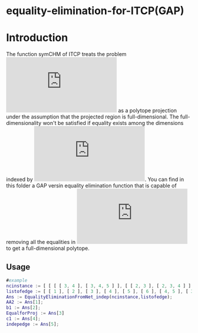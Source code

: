 # equality-elimination-for-ITCP(GAP)
# Introduction

The function symCHM of ITCP treats the problem ![equation](https://latex.codecogs.com/svg.latex?%5Ctext%7BProj%7D_%7B%5Cboldsymbol%7Bh%7D_p%7D%28%5CGamma_N%5Ccap%20%5Cmathcal%7BL%7D_%7B%5Cmathsf%7BA%7D%7D%29) as a polytope projection under the assumption that the projected region is full-dimensional. The full-dimensionality won't be satisfied if equality exists among the dimensions indexed by ![equation](https://latex.codecogs.com/svg.latex?%5Cboldsymbol%7Bh%7D_p). You can find in this folder a GAP versin equality elimination function that is capable of removing all the equalities in ![equation](https://latex.codecogs.com/gif.latex?%5CGamma_%7BN%7D%20%5Ccap%5Cmathcal%7BL%7D_%7B%5Cmathsf%7BA%7D%7D) to get a full-dimensional polytope.


## Usage

```GAP
#example
ncinstance := [ [ [ [ 3, 4 ], [ 3, 4, 5 ] ], [ [ 2, 3 ], [ 2, 3, 4 ] ] ], 3, 6 ];
listofedge := [ [ 1 ], [ 2 ], [ 3 ], [ 4 ], [ 5 ], [ 6 ], [ 4, 5 ], [ 3, 6 ], [ 1, 2 ], [ 2, 3, 4 ] ];
Ans := EqualityEliminationFromNet_indep(ncinstance,listofedge);
AA2 := Ans[1];
b1 := Ans[2];
EqualforProj := Ans[3]
c1 := Ans[4];
indepedge := Ans[5];
```

